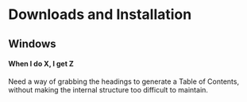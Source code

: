 # Downloads and Installation

## Windows

#### When I do X, I get Z

Need a way of grabbing the headings to generate a Table of Contents,
without making the internal structure too difficult to maintain.
